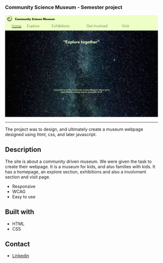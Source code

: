 ### Community Science Museum - Semester project

![Screenshot of the frontpage](images/museum-screen.png)

---

The project was to design, and ultimately create a museum webpage designed using html, css, and later javascript.

## Description

The site is about a community driven museum.
We were given the task to create their webpage. It is a museum for kids, and also families with kids.
It has a homepage, an explore section, exhibitions and also a involvment section and visit page.

- Responsive
- WCAG
- Easy to use


## Built with

- HTML
- CSS


## Contact
- [Linkedin](https://www.linkedin.com/in/ken-thore-bøeng-b2b1b3ba/)
